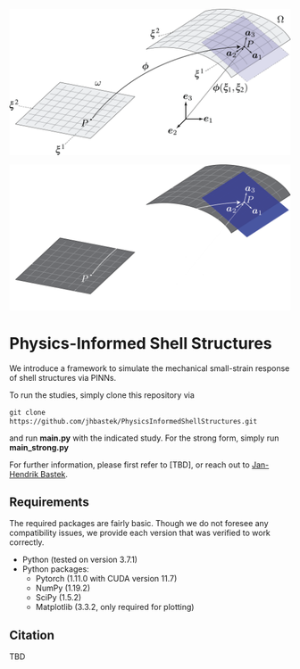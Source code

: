<p align="center"><img src="shell_midsurface.png#gh-light-mode-only" width="600"\></p>
<p align="center"><img src="shell_midsurface_dark.png#gh-dark-mode-only" width="600"\></p>

# Physics-Informed Shell Structures

We introduce a framework to simulate the mechanical small-strain response of shell structures via PINNs.

To run the studies, simply clone this repository via
```
git clone https://github.com/jhbastek/PhysicsInformedShellStructures.git
```
and run **main.py** with the indicated study. For the strong form, simply run **main_strong.py**

For further information, please first refer to [TBD], or reach out to [Jan-Hendrik Bastek](mailto:jbastek@ethz.ch).

## Requirements

The required packages are fairly basic. Though we do not foresee any compatibility issues, we provide each version that was verified to work correctly.

- Python (tested on version 3.7.1)
- Python packages:
  - Pytorch (1.11.0 with CUDA version 11.7)
  - NumPy (1.19.2)
  - SciPy (1.5.2)
  - Matplotlib (3.3.2, only required for plotting)

## Citation

TBD
